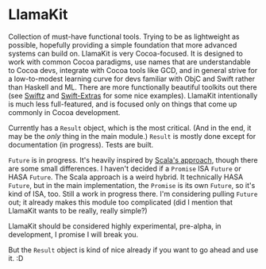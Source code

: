 LlamaKit
========

Collection of must-have functional tools. Trying to be as lightweight as possible, hopefully providing a simple foundation that
more advanced systems can build on. LlamaKit is very Cocoa-focused. It is designed to work with common Cocoa paradigms, use names
that are understandable to Cocoa devs, integrate with Cocoa tools like GCD, and in general strive for a low-to-modest learning
curve for devs familiar with ObjC and Swift rather than Haskell and ML. There are more functionally beautiful toolkits out there
(see [Swiftz](https://github.com/maxpow4h/swiftz) and [Swift-Extras](https://github.com/CodaFi/Swift-Extras) for some nice
examples). LlamaKit intentionally is much less full-featured, and is focused only on things that come up commonly in Cocoa
development.

Currently has a `Result` object, which is the most critical. (And in the end, it may be the *only* thing in the main module.)
`Result` is mostly done except for documentation (in progress). Tests are built.

`Future` is in progress. It's heavily inspired by [Scala's approach](http://docs.scala-lang.org/overviews/core/futures.html),
though there are some small differences. I haven't decided if a `Promise` ISA `Future` or HASA `Future`. The Scala approach
is a weird hybrid. It technically HASA `Future`, but in the main implementation, the `Promise` is its own `Future`, so it's
kind of ISA, too. Still a work in progress there. I'm considering pulling `Future` out; it already makes this module too
complicated (did I mention that LlamaKit wants to be really, really simple?)

LlamaKit should be considered highly experimental, pre-alpha, in development, I promise I will break you.

But the `Result` object is kind of nice already if you want to go ahead and use it. :D
